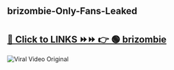 
 ## brizombie-Only-Fans-Leaked

# <h2><a href="https://clipsfans.com/brizombie&ref=git">🔗 Click to LINKS ⏩⏩ 👉 🟢 brizombie </a></h2>

<a href="https://clipsfans.com/brizombie&ref=git" rel="nofollow" data-target="animated-image.originalLink"><img src="https://i.ibb.co.com/xMMVF88/686577567.gif" alt="Viral Video Original" style="max-width: 100%; display: inline-block;" data-target="animated-image.originalImage"></a>
